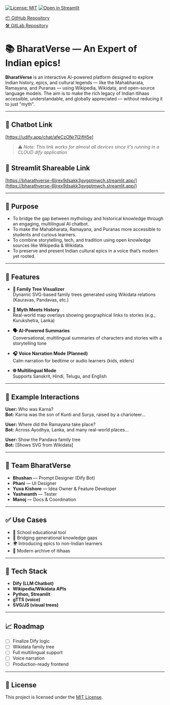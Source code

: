 [![License: MIT](https://img.shields.io/badge/License-MIT-yellow.svg)](./LICENSE)
[![Open in Streamlit](https://static.streamlit.io/badges/streamlit_badge_black_white.svg)](https://bharathverse-6ljrex9dsakk3gvgptmwch.streamlit.app/)

[📦 GitHub Repository](https://github.com/Yuvakishore555/bharathverse)  
[🛠 GitLab Repository](https://code.swecha.org/soai2025/soai-hackathon/Bharathverse)

# 📚 BharatVerse — An Expert of Indian epics!

**BharatVerse** is an interactive AI-powered platform designed to explore Indian history, epics, and cultural legends — like the Mahabharata, Ramayana, and Puranas — using Wikipedia, Wikidata, and open-source language models. The aim is to make the rich legacy of Indian itihaas accessible, understandable, and globally appreciated — without reducing it to just "myth".

---

## 🔗 Chatbot Link  
[https://udify.app/chat/afeCzONr7l2ifH5e]

> ⚠️ *Note: This link works for almost all devices since it's running in a CLOUD dify application*

## 🔗 Streamlit Shareable Link  
[https://bharathverse-6ljrex9dsakk3gvgptmwch.streamlit.app/](https://bharathverse-6ljrex9dsakk3gvgptmwch.streamlit.app/)

---

## 🎯 Purpose

- To bridge the gap between mythology and historical knowledge through an engaging, multilingual AI chatbot.
- To make the Mahabharata, Ramayana, and Puranas more accessible to students and curious learners.
- To combine storytelling, tech, and tradition using open knowledge sources like Wikipedia & Wikidata.
- To preserve and present Indian cultural epics in a voice that’s modern yet rooted.

---

## 🧠 Features

- **🧬 Family Tree Visualizer**  
  Dynamic SVG-based family trees generated using Wikidata relations (Kauravas, Pandavas, etc.)

- **📍 Myth Meets History**  
  Real-world map overlays showing geographical links to stories (e.g., Kurukshetra, Lanka)

- **🗣️ AI-Powered Summaries**  
  Conversational, multilingual summaries of characters and stories with a storytelling tone

- **🎧 Voice Narration Mode (Planned)**  
  Calm narration for bedtime or audio learners (kids, elders)

- **🌐 Multilingual Mode**  
  Supports Sanskrit, Hindi, Telugu, and English

---

## 📌 Example Interactions

**User:** Who was Karna?  
**Bot:** Karna was the son of Kunti and Surya, raised by a charioteer...

**User:** Where did the Ramayana take place?  
**Bot:** Across Ayodhya, Lanka, and many real-world places...

**User:** Show the Pandava family tree  
**Bot:** [Shows SVG from Wikidata]

---

## 👥 Team BharatVerse

- **Bhushan** — Prompt Designer (Dify Bot)
- **Phani** — UI Designer
- **Yuva Kishore** — Idea Owner & Feature Developer
- **Yashwanth** — Tester
- **Manoj** — Docs & Coordination

---

## ✅ Use Cases

- 📖 School educational tool  
- 👴 Bridging generational knowledge gaps  
- 🌍 Introducing epics to non-Indian learners  
- 🧠 Modern archive of itihaas

---

## 🚧 Tech Stack

- **Dify (LLM Chatbot)**  
- **Wikipedia/Wikidata APIs**  
- **Python, Streamlit**  
- **gTTS (voice)**  
- **SVG/JS (visual trees)**

---

## 📈 Roadmap

- [ ] Finalize Dify logic
- [ ] Wikidata family tree
- [ ] Full multilingual support
- [ ] Voice narration
- [ ] Production-ready frontend

---

## 🧾 License

This project is licensed under the [MIT License](./LICENSE).
